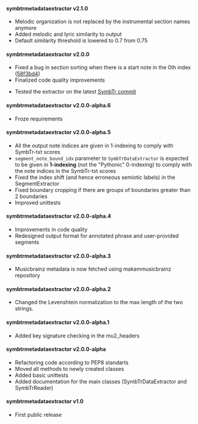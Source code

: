 #### symbtrmetadataextractor v2.1.0
- Melodic organization is not replaced by the instrumental section names anymore
- Added melodic and lyric similarity to output
- Default similarity threshold is lowered to 0.7 from 0.75

#### symbtrmetadataextractor v2.0.0
- Fixed a bug in section sorting  when there is a start note in the 0th index ([58f3bd4](https://github.com/sertansenturk/symbtrdataextractor/commit/58f3bd413b548c11a7144a603afa42bad654a347))
- Finalized code quality improvements
* Tested the extractor on the latest [SymbTr commit](https://github.com/MTG/SymbTr/commit/37bfb44fdf6fc3eb95acfe3ef484caefb4627f94)

#### symbtrmetadataextractor v2.0.0-alpha.6
- Froze requirements

#### symbtrmetadataextractor v2.0.0-alpha.5
- All the output note indices are given in 1-indexing to comply with SymbTr-txt scores
- ```segment_note_bound_idx``` parameter to ```SymbTrDataExtractor``` is expected to be given in **1-indexing** (not the "Pythonic" 0-indexing) to comply with the note indices in the SymbTr-txt scores
- Fixed the index shift (and hence erroneous semiotic labels) in the SegmentExtractor
- Fixed boundary cropping if there are groups of boundaries greater than 2 boundaries
- Improved unittests

#### symbtrmetadataextractor v2.0.0-alpha.4
 - Improvements in code quality
 - Redesigned output format for annotated phrase and user-provided segments

#### symbtrmetadataextractor v2.0.0-alpha.3
 - Musicbrainz metadata is now fetched using makammusicbrainz repository

#### symbtrmetadataextractor v2.0.0-alpha.2
 - Changed the Levenshtein normalization to the max length of the two strings.

#### symbtrmetadataextractor v2.0.0-alpha.1
 - Added key signature checking in the mu2_headers

#### symbtrmetadataextractor v2.0.0-alpha
 - Refactoring code according to PEP8 standarts
 - Moved all methods to newly created classes
 - Added basic unittests
 - Added documentation for the main classes (SymbTrDataExtractor and SymbTrReader)

#### symbtrmetadataextractor v1.0
 - First public release
